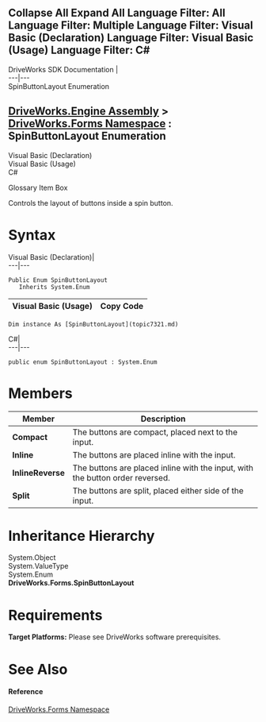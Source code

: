       

 Collapse All Expand All  Language Filter: All  Language Filter: Multiple  Language Filter: Visual Basic (Declaration) Language Filter: Visual Basic (Usage) Language Filter: C#  
---  
DriveWorks SDK Documentation  |   
---|---  
SpinButtonLayout Enumeration   
  
[DriveWorks.Engine Assembly](topic2156.md) > [DriveWorks.Forms Namespace](topic7266.md) : SpinButtonLayout Enumeration  
---  
  
Visual Basic (Declaration)    
Visual Basic (Usage)    
C# 

Glossary Item Box

Controls the layout of buttons inside a spin button. 

# Syntax

Visual Basic (Declaration)|   
---|---  
      
    
    Public Enum SpinButtonLayout 
       Inherits System.Enum  
  
Visual Basic (Usage)| Copy Code  
---|---  
      
    
    Dim instance As [SpinButtonLayout](topic7321.md)  
  
C#|   
---|---  
      
    
    public enum SpinButtonLayout : System.Enum   
  
# Members

Member| Description  
---|---  
**Compact**|  The buttons are compact, placed next to the input.  
**Inline**|  The buttons are placed inline with the input.  
**InlineReverse**|  The buttons are placed inline with the input, with the button order reversed.  
**Split**|  The buttons are split, placed either side of the input.  
  
# Inheritance Hierarchy

System.Object  
System.ValueType  
System.Enum  
**DriveWorks.Forms.SpinButtonLayout**  


# Requirements

**Target Platforms:** Please see DriveWorks software prerequisites.

# See Also

#### Reference

[DriveWorks.Forms Namespace](topic7266.md)


